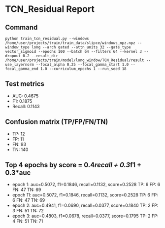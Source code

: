 # TCN_Residual Report

## Command
```
python train_tcn_residual.py --windows /home/user/projects/train/train_data/slipce/windows_npz.npz --window_type long --arch gated --attn_units 32 --gate_type vector_sigmoid --epochs 100 --batch 64 --filters 64 --kernel 3 --dropout 0.2 --result_dir /home/user/projects/train/model/long_window/TCN_Residual/result --use_layernorm --focal_alpha 0.25 --focal_gamma_start 1.0 --focal_gamma_end 1.0 --curriculum_epochs 1 --run_seed 18
```

## Test metrics
- AUC: 0.4675
- F1: 0.1875
- Recall: 0.1143
## Confusion matrix (TP/FP/FN/TN)
- TP: 12
- FP: 11
- FN: 93
- TN: 140

## Top 4 epochs by score = 0.4*recall + 0.3*f1 + 0.3*auc
- epoch 1: auc=0.5072, f1=0.1846, recall=0.1132, score=0.2528  TP: 6 FP: 6 FN: 47 TN: 69
- epoch 11: auc=0.5072, f1=0.1846, recall=0.1132, score=0.2528  TP: 6 FP: 6 FN: 47 TN: 69
- epoch 2: auc=0.4941, f1=0.0690, recall=0.0377, score=0.1840  TP: 2 FP: 3 FN: 51 TN: 72
- epoch 3: auc=0.4803, f1=0.0678, recall=0.0377, score=0.1795  TP: 2 FP: 4 FN: 51 TN: 71
